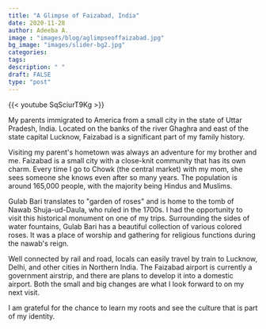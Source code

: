 ```yaml
---
title: "A Glimpse of Faizabad, India"
date: 2020-11-28
author: Adeeba A.
image : "images/blog/aglimpseoffaizabad.jpg"
bg_image: "images/slider-bg2.jpg"
categories: 
tags: 
description: " "
draft: FALSE
type: "post"
---
```


{{< youtube SqSciurT9Kg >}}
<p>
  
My parents immigrated to America from a small city in the state of Uttar Pradesh, India. Located on the banks of the river Ghaghra and east of the state capital Lucknow, Faizabad is a significant part of my family history.

Visiting my parent's hometown was always an adventure for my brother and me. Faizabad is a small city with a close-knit community that has its own charm. Every time I go to Chowk (the central market) with my mom, she sees someone she knows even after so many years. The population is around 165,000 people, with the majority being Hindus and Muslims. 

Gulab Bari translates to "garden of roses" and is home to the tomb of Nawab Shuja-ud-Daula, who ruled in the 1700s. I had the opportunity to visit this historical monument on one of my trips. Surrounding the sides of water fountains, Gulab Bari has a beautiful collection of various colored roses. It was a place of worship and gathering for religious functions during the nawab's reign.

Well connected by rail and road, locals can easily travel by train to Lucknow, Delhi, and other cities in Northern India. The Faizabad airport is currently a government airstrip, and there are plans to develop it into a domestic airport. Both the small and big changes are what I look forward to on my next visit.

I am grateful for the chance to learn my roots and see the culture that is part of my identity.
</p>
